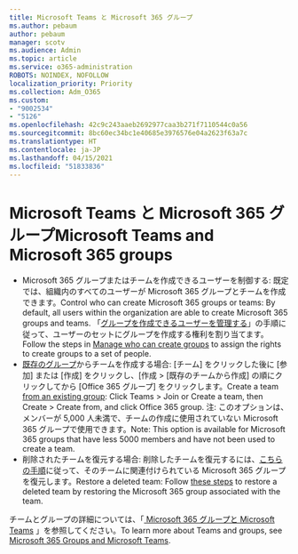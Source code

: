```yaml
---
title: Microsoft Teams と Microsoft 365 グループ
ms.author: pebaum
author: pebaum
manager: scotv
ms.audience: Admin
ms.topic: article
ms.service: o365-administration
ROBOTS: NOINDEX, NOFOLLOW
localization_priority: Priority
ms.collection: Adm_O365
ms.custom:
- "9002534"
- "5126"
ms.openlocfilehash: 42c9c243aaeb2692977caa3b271f7110544c0a56
ms.sourcegitcommit: 8bc60ec34bc1e40685e3976576e04a2623f63a7c
ms.translationtype: HT
ms.contentlocale: ja-JP
ms.lasthandoff: 04/15/2021
ms.locfileid: "51833836"
---
```

# <a name="microsoft-teams-and-microsoft-365-groups"></a><span data-ttu-id="c87b2-102">Microsoft Teams と Microsoft 365 グループ</span><span class="sxs-lookup"><span data-stu-id="c87b2-102">Microsoft Teams and Microsoft 365 groups</span></span>

- <span data-ttu-id="c87b2-103">Microsoft 365 グループまたはチームを作成できるユーザーを制御する: 既定では、組織内のすべてのユーザーが Microsoft 365 グループとチームを作成できます。</span><span class="sxs-lookup"><span data-stu-id="c87b2-103">Control who can create Microsoft 365 groups or teams: By default, all users within the organization are able to create Microsoft 365 groups and teams.</span></span> <span data-ttu-id="c87b2-104">「[グループを作成できるユーザーを管理する](https://support.office.com/article/4c46c8cb-17d0-44b5-9776-005fced8e618)」の手順に従って、ユーザーのセットにグループを作成する権利を割り当てます。</span><span class="sxs-lookup"><span data-stu-id="c87b2-104">Follow the steps in [Manage who can create groups](https://support.office.com/article/4c46c8cb-17d0-44b5-9776-005fced8e618) to assign the rights to create groups to a set of people.</span></span>
- <span data-ttu-id="c87b2-105">[既存のグループ](https://support.microsoft.com/office/24ec428e-40d7-4a1a-ab87-29be7d145865)からチームを作成する場合:  [チーム] をクリックした後に [参加] または [作成] をクリックし、[作成 > [既存のチームから作成] の順にクリックしてから [Office 365 グループ] をクリックします。</span><span class="sxs-lookup"><span data-stu-id="c87b2-105">Create a team  [from an existing group](https://support.microsoft.com/office/24ec428e-40d7-4a1a-ab87-29be7d145865): Click Teams > Join or Create a team, then Create > Create from, and click Office 365 group.</span></span> <span data-ttu-id="c87b2-106">注: このオプションは、メンバーが 5,000 人未満で、チームの作成に使用されていない Microsoft 365 グループで使用できます。</span><span class="sxs-lookup"><span data-stu-id="c87b2-106">Note: This option is available for Microsoft 365 groups that have less 5000 members and have not been used to create a team.</span></span>
- <span data-ttu-id="c87b2-107">削除されたチームを復元する場合: 削除したチームを復元するには、[こちらの手順](https://docs.microsoft.com/microsoftteams/archive-or-delete-a-team#restore-a-deleted-team)に従って、そのチームに関連付けられている Microsoft 365 グループを復元します。</span><span class="sxs-lookup"><span data-stu-id="c87b2-107">Restore a deleted team: Follow [these steps](https://docs.microsoft.com/microsoftteams/archive-or-delete-a-team#restore-a-deleted-team) to restore a deleted team by restoring the Microsoft 365 group associated with the team.</span></span>

<span data-ttu-id="c87b2-108">チームとグループの詳細については、「[ Microsoft 365 グループと Microsoft Teams](https://docs.microsoft.com/microsoftteams/office-365-groups) 」を参照してください。</span><span class="sxs-lookup"><span data-stu-id="c87b2-108">To learn more about Teams and groups, see [Microsoft 365 Groups and Microsoft Teams](https://docs.microsoft.com/microsoftteams/office-365-groups).</span></span>
